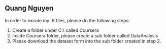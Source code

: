 ## Quang Nguyen
In order to excute my .R files, please do the following steps:
1) Create a folder under C:\ called Coursera
2) Inside Coursera folder, please create a sub folder called DataAnalysis
3) Please download the dataset form into the sub folder created in step 2.



